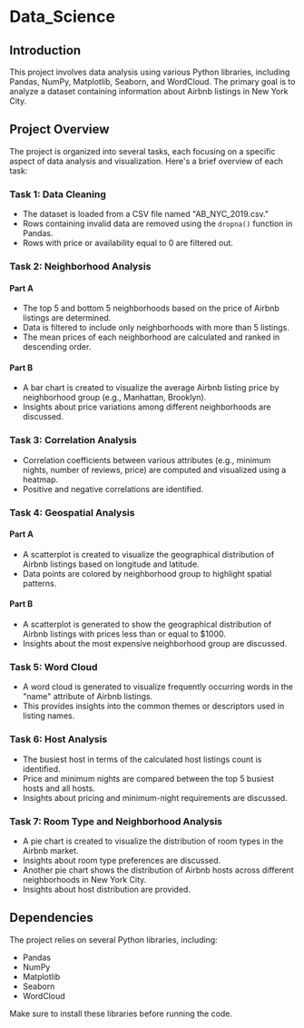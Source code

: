 # Data_Science

## Introduction
This project involves data analysis using various Python libraries, including Pandas, NumPy, Matplotlib, Seaborn, and WordCloud. The primary goal is to analyze a dataset containing information about Airbnb listings in New York City.

## Project Overview
The project is organized into several tasks, each focusing on a specific aspect of data analysis and visualization. Here's a brief overview of each task:

### Task 1: Data Cleaning
- The dataset is loaded from a CSV file named "AB_NYC_2019.csv."
- Rows containing invalid data are removed using the `dropna()` function in Pandas.
- Rows with price or availability equal to 0 are filtered out.

### Task 2: Neighborhood Analysis
#### Part A
- The top 5 and bottom 5 neighborhoods based on the price of Airbnb listings are determined.
- Data is filtered to include only neighborhoods with more than 5 listings.
- The mean prices of each neighborhood are calculated and ranked in descending order.

#### Part B
- A bar chart is created to visualize the average Airbnb listing price by neighborhood group (e.g., Manhattan, Brooklyn).
- Insights about price variations among different neighborhoods are discussed.

### Task 3: Correlation Analysis
- Correlation coefficients between various attributes (e.g., minimum nights, number of reviews, price) are computed and visualized using a heatmap.
- Positive and negative correlations are identified.

### Task 4: Geospatial Analysis
#### Part A
- A scatterplot is created to visualize the geographical distribution of Airbnb listings based on longitude and latitude.
- Data points are colored by neighborhood group to highlight spatial patterns.

#### Part B
- A scatterplot is generated to show the geographical distribution of Airbnb listings with prices less than or equal to $1000.
- Insights about the most expensive neighborhood group are discussed.

### Task 5: Word Cloud
- A word cloud is generated to visualize frequently occurring words in the "name" attribute of Airbnb listings.
- This provides insights into the common themes or descriptors used in listing names.

### Task 6: Host Analysis
- The busiest host in terms of the calculated host listings count is identified.
- Price and minimum nights are compared between the top 5 busiest hosts and all hosts.
- Insights about pricing and minimum-night requirements are discussed.

### Task 7: Room Type and Neighborhood Analysis
- A pie chart is created to visualize the distribution of room types in the Airbnb market.
- Insights about room type preferences are discussed.
- Another pie chart shows the distribution of Airbnb hosts across different neighborhoods in New York City.
- Insights about host distribution are provided.

## Dependencies
The project relies on several Python libraries, including:
- Pandas
- NumPy
- Matplotlib
- Seaborn
- WordCloud

Make sure to install these libraries before running the code.

